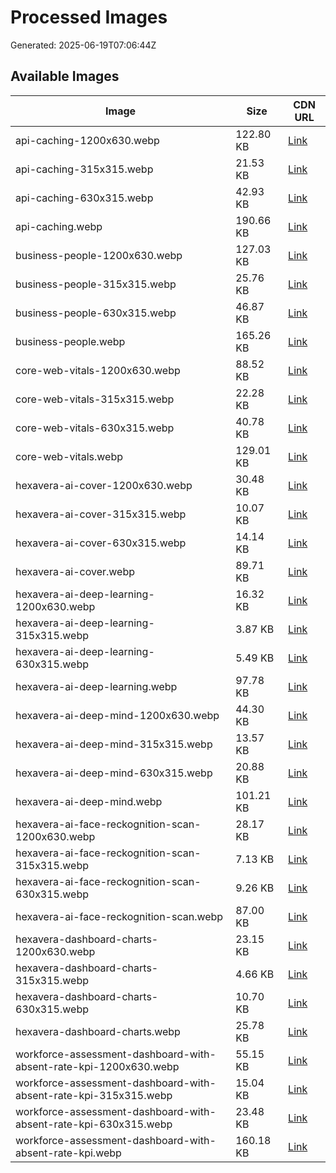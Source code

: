 # Processed Images

Generated: 2025-06-19T07:06:44Z

## Available Images

| Image | Size | CDN URL |
|-------|------|---------|
| api-caching-1200x630.webp | 122.80 KB | [Link](https://cdn.jsdelivr.net/gh/obrana-boranija/hexavera-blog@main/Content/Images/Processed/api-caching-1200x630.webp) |
| api-caching-315x315.webp | 21.53 KB | [Link](https://cdn.jsdelivr.net/gh/obrana-boranija/hexavera-blog@main/Content/Images/Processed/api-caching-315x315.webp) |
| api-caching-630x315.webp | 42.93 KB | [Link](https://cdn.jsdelivr.net/gh/obrana-boranija/hexavera-blog@main/Content/Images/Processed/api-caching-630x315.webp) |
| api-caching.webp | 190.66 KB | [Link](https://cdn.jsdelivr.net/gh/obrana-boranija/hexavera-blog@main/Content/Images/Processed/api-caching.webp) |
| business-people-1200x630.webp | 127.03 KB | [Link](https://cdn.jsdelivr.net/gh/obrana-boranija/hexavera-blog@main/Content/Images/Processed/business-people-1200x630.webp) |
| business-people-315x315.webp | 25.76 KB | [Link](https://cdn.jsdelivr.net/gh/obrana-boranija/hexavera-blog@main/Content/Images/Processed/business-people-315x315.webp) |
| business-people-630x315.webp | 46.87 KB | [Link](https://cdn.jsdelivr.net/gh/obrana-boranija/hexavera-blog@main/Content/Images/Processed/business-people-630x315.webp) |
| business-people.webp | 165.26 KB | [Link](https://cdn.jsdelivr.net/gh/obrana-boranija/hexavera-blog@main/Content/Images/Processed/business-people.webp) |
| core-web-vitals-1200x630.webp | 88.52 KB | [Link](https://cdn.jsdelivr.net/gh/obrana-boranija/hexavera-blog@main/Content/Images/Processed/core-web-vitals-1200x630.webp) |
| core-web-vitals-315x315.webp | 22.28 KB | [Link](https://cdn.jsdelivr.net/gh/obrana-boranija/hexavera-blog@main/Content/Images/Processed/core-web-vitals-315x315.webp) |
| core-web-vitals-630x315.webp | 40.78 KB | [Link](https://cdn.jsdelivr.net/gh/obrana-boranija/hexavera-blog@main/Content/Images/Processed/core-web-vitals-630x315.webp) |
| core-web-vitals.webp | 129.01 KB | [Link](https://cdn.jsdelivr.net/gh/obrana-boranija/hexavera-blog@main/Content/Images/Processed/core-web-vitals.webp) |
| hexavera-ai-cover-1200x630.webp | 30.48 KB | [Link](https://cdn.jsdelivr.net/gh/obrana-boranija/hexavera-blog@main/Content/Images/Processed/hexavera-ai-cover-1200x630.webp) |
| hexavera-ai-cover-315x315.webp | 10.07 KB | [Link](https://cdn.jsdelivr.net/gh/obrana-boranija/hexavera-blog@main/Content/Images/Processed/hexavera-ai-cover-315x315.webp) |
| hexavera-ai-cover-630x315.webp | 14.14 KB | [Link](https://cdn.jsdelivr.net/gh/obrana-boranija/hexavera-blog@main/Content/Images/Processed/hexavera-ai-cover-630x315.webp) |
| hexavera-ai-cover.webp | 89.71 KB | [Link](https://cdn.jsdelivr.net/gh/obrana-boranija/hexavera-blog@main/Content/Images/Processed/hexavera-ai-cover.webp) |
| hexavera-ai-deep-learning-1200x630.webp | 16.32 KB | [Link](https://cdn.jsdelivr.net/gh/obrana-boranija/hexavera-blog@main/Content/Images/Processed/hexavera-ai-deep-learning-1200x630.webp) |
| hexavera-ai-deep-learning-315x315.webp | 3.87 KB | [Link](https://cdn.jsdelivr.net/gh/obrana-boranija/hexavera-blog@main/Content/Images/Processed/hexavera-ai-deep-learning-315x315.webp) |
| hexavera-ai-deep-learning-630x315.webp | 5.49 KB | [Link](https://cdn.jsdelivr.net/gh/obrana-boranija/hexavera-blog@main/Content/Images/Processed/hexavera-ai-deep-learning-630x315.webp) |
| hexavera-ai-deep-learning.webp | 97.78 KB | [Link](https://cdn.jsdelivr.net/gh/obrana-boranija/hexavera-blog@main/Content/Images/Processed/hexavera-ai-deep-learning.webp) |
| hexavera-ai-deep-mind-1200x630.webp | 44.30 KB | [Link](https://cdn.jsdelivr.net/gh/obrana-boranija/hexavera-blog@main/Content/Images/Processed/hexavera-ai-deep-mind-1200x630.webp) |
| hexavera-ai-deep-mind-315x315.webp | 13.57 KB | [Link](https://cdn.jsdelivr.net/gh/obrana-boranija/hexavera-blog@main/Content/Images/Processed/hexavera-ai-deep-mind-315x315.webp) |
| hexavera-ai-deep-mind-630x315.webp | 20.88 KB | [Link](https://cdn.jsdelivr.net/gh/obrana-boranija/hexavera-blog@main/Content/Images/Processed/hexavera-ai-deep-mind-630x315.webp) |
| hexavera-ai-deep-mind.webp | 101.21 KB | [Link](https://cdn.jsdelivr.net/gh/obrana-boranija/hexavera-blog@main/Content/Images/Processed/hexavera-ai-deep-mind.webp) |
| hexavera-ai-face-reckognition-scan-1200x630.webp | 28.17 KB | [Link](https://cdn.jsdelivr.net/gh/obrana-boranija/hexavera-blog@main/Content/Images/Processed/hexavera-ai-face-reckognition-scan-1200x630.webp) |
| hexavera-ai-face-reckognition-scan-315x315.webp | 7.13 KB | [Link](https://cdn.jsdelivr.net/gh/obrana-boranija/hexavera-blog@main/Content/Images/Processed/hexavera-ai-face-reckognition-scan-315x315.webp) |
| hexavera-ai-face-reckognition-scan-630x315.webp | 9.26 KB | [Link](https://cdn.jsdelivr.net/gh/obrana-boranija/hexavera-blog@main/Content/Images/Processed/hexavera-ai-face-reckognition-scan-630x315.webp) |
| hexavera-ai-face-reckognition-scan.webp | 87.00 KB | [Link](https://cdn.jsdelivr.net/gh/obrana-boranija/hexavera-blog@main/Content/Images/Processed/hexavera-ai-face-reckognition-scan.webp) |
| hexavera-dashboard-charts-1200x630.webp | 23.15 KB | [Link](https://cdn.jsdelivr.net/gh/obrana-boranija/hexavera-blog@main/Content/Images/Processed/hexavera-dashboard-charts-1200x630.webp) |
| hexavera-dashboard-charts-315x315.webp | 4.66 KB | [Link](https://cdn.jsdelivr.net/gh/obrana-boranija/hexavera-blog@main/Content/Images/Processed/hexavera-dashboard-charts-315x315.webp) |
| hexavera-dashboard-charts-630x315.webp | 10.70 KB | [Link](https://cdn.jsdelivr.net/gh/obrana-boranija/hexavera-blog@main/Content/Images/Processed/hexavera-dashboard-charts-630x315.webp) |
| hexavera-dashboard-charts.webp | 25.78 KB | [Link](https://cdn.jsdelivr.net/gh/obrana-boranija/hexavera-blog@main/Content/Images/Processed/hexavera-dashboard-charts.webp) |
| workforce-assessment-dashboard-with-absent-rate-kpi-1200x630.webp | 55.15 KB | [Link](https://cdn.jsdelivr.net/gh/obrana-boranija/hexavera-blog@main/Content/Images/Processed/workforce-assessment-dashboard-with-absent-rate-kpi-1200x630.webp) |
| workforce-assessment-dashboard-with-absent-rate-kpi-315x315.webp | 15.04 KB | [Link](https://cdn.jsdelivr.net/gh/obrana-boranija/hexavera-blog@main/Content/Images/Processed/workforce-assessment-dashboard-with-absent-rate-kpi-315x315.webp) |
| workforce-assessment-dashboard-with-absent-rate-kpi-630x315.webp | 23.48 KB | [Link](https://cdn.jsdelivr.net/gh/obrana-boranija/hexavera-blog@main/Content/Images/Processed/workforce-assessment-dashboard-with-absent-rate-kpi-630x315.webp) |
| workforce-assessment-dashboard-with-absent-rate-kpi.webp | 160.18 KB | [Link](https://cdn.jsdelivr.net/gh/obrana-boranija/hexavera-blog@main/Content/Images/Processed/workforce-assessment-dashboard-with-absent-rate-kpi.webp) |
